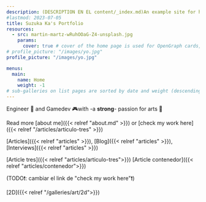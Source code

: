 ```yaml
---
description: (DESCRIPTION EN EL content/_index.md)An example site for hugo-theme-gallery. Images from Unsplash.
#lastmod: 2023-07-05
title: Suzuka Ka's Portfolio
resources:
  - src: martin-martz-wRuhOOaG-Z4-unsplash.jpg
    params:
      cover: true # cover of the home page is used for OpenGraph cards, etc.
# profile_picture: "/images/yo.jpg"
profile_picture: "/images/yo.jpg"

menus:
  main:
    name: Home
    weight: -1
# sub-galleries on list pages are sorted by date and weight (descending)
---
```

Engineer 🧠 and Gamedev 🎮with -a **strong**- passion for arts 🎨

Read more [about me]({{< relref "about.md" >}}) or [check my work here]({{< relref "/articles/articulo-tres" >}})


<!-- [Articles]({{< relref "articles/" >}}) -->
[Articles]({{< relref "articles" >}}), [Blog]({{< relref "articles" >}}), [Interviews]({{< relref "articles" >}})

[Article tres]({{< relref "articles/articulo-tres">}})
[Article contenedor]({{< relref "articles/contenedor">}})

(TODO❗: cambiar el link de "check my work here"❗)

[2D]({{< relref "/galleries/art/2d">}})
